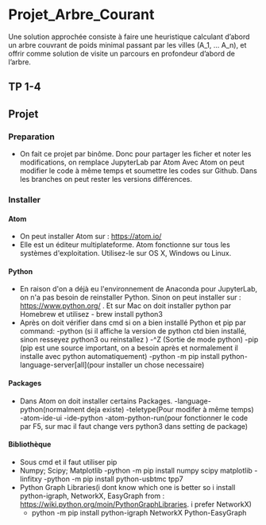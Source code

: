 # Projet_Arbre_Courant
Une solution approchée consiste à faire une heuristique calculant d’abord un arbre couvrant de poids minimal passant par les villes (A_1, … A_n), et offrir comme solution de visite un parcours en profondeur d’abord de l’arbre.

## TP 1-4
## Projet
### Preparation
- On fait ce projet par binôme. Donc pour partager les ficher et noter les modifications, on remplace JupyterLab par Atom Avec Atom on peut modifier le code à même temps et soumettre les codes sur Github. Dans les branches on peut rester les versions différences.

### Installer
#### Atom
- On peut installer Atom sur : https://atom.io/
- Elle est un éditeur multiplateforme. Atom fonctionne sur tous les systèmes d'exploitation. Utilisez-le sur OS X, Windows ou Linux.
#### Python
- En raison d'on a déjà eu l'environnement de Anaconda pour JupyterLab, on n'a pas besoin de reinstaller Python. Sinon on peut installer sur : https://www.python.org/ . Et sur Mac on doit installer python par Homebrew et utilisez - brew install python3
- Après on doit vérifier dans cmd si on a bien installé Python et pip par command:
  -python (si il affiche la version de python ctd bien installé, sinon resseyez python3 ou reinstallez )
  -^Z (Sortie de mode python)
  -pip (pip est une source important, on a besoin après et normalement il installe avec python automatiquement)
  -python -m pip install python-language-server[all](pour installer un chose necessaire)
#### Packages
- Dans Atom on doit installer certains Packages.
  -language-python(normalment deja existe)
  -teletype(Pour modifer à même temps)
  -atom-ide-ui
  -ide-python
  -atom-python-run(pour fonctionner le code par F5, sur mac il faut change vers python3 dans setting de package)
#### Bibliothèque
- Sous cmd et il faut utiliser pip
- Numpy; Scipy; Matplotlib
  -python -m pip install numpy scipy matplotlib
-linfitxy
  -python -m pip install python-usbtmc tpp7
- Python Graph Libraries(i dont know which one is better so i install python-igraph, NetworkX, EasyGraph from : https://wiki.python.org/moin/PythonGraphLibraries. i prefer NetworkX)
  - python -m pip install python-igraph NetworkX Python-EasyGraph
